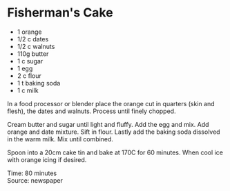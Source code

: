 # Fisherman's Cake

* 1 orange
* 1/2 c dates
* 1/2 c walnuts
* 110g butter
* 1 c sugar
* 1 egg
* 2 c flour
* 1 t baking soda
* 1 c milk

In a food processor or blender place the orange cut in quarters (skin and flesh), the dates and walnuts.  Process until finely chopped.

Cream butter and sugar until light and fluffy.  Add the egg and mix.  Add orange and date mixture.  Sift in flour.  Lastly add the baking soda dissolved in the warm milk.  Mix until combined.

Spoon into a 20cm cake tin and bake at 170C for 60 minutes.  When cool ice with orange icing if desired.

Time: 80 minutes  
Source: newspaper

